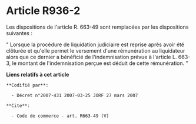 # Article R936-2

Les dispositions de l'article R. 663-49 sont remplacées par les dispositions suivantes : 

" Lorsque la procédure de liquidation judiciaire est reprise après avoir été clôturée et qu'elle permet le versement d'une
rémunération au liquidateur alors que ce dernier a bénéficié de l'indemnisation prévue à l'article L. 663-3, le montant de
l'indemnisation perçue est déduit de cette rémunération. "

**Liens relatifs à cet article**

	**Codifié par**:

	  - Décret n°2007-431 2007-03-25 JORF 27 mars 2007

	**Cite**:

	  - Code de commerce - art. R663-49 (V)
